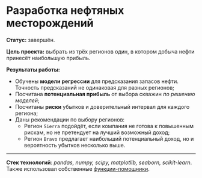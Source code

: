 # Разработка нефтяных месторождений

**Статус:** завершён.

**Цель проекта:** выбрать из трёх регионов один, в котором добыча нефти принесёт наибольшую прибыль.

**Результаты работы:**
   - Обучены **модели регрессии** для предсказания запасов нефти. Точность предсказаний не одинаковая для разных регионов;
   - Посчитана **потенциальная прибыль** от выбора скважин *по решению моделей*;
   - Посчитаны **риски** убытков и доверительный интервал для каждого региона;
   - Даны рекомендации по выбору регионов:
       - Регион `Sierra` подойдёт, если компания не готова к повышенным рискам, но не претендует на лучший возможный доход;
       - Регион `Bravo` предлагает наибольший потенциальный доход, но и вероятность убытков несколько выше.

---

**Стек технологий**: *pandas, numpy, scipy, matplotlib, seaborn, scikit-learn*. Также использовал собственные [функции-помощники](https://github.com/IvanRychkov/helpers).